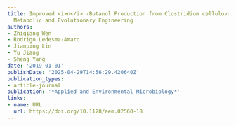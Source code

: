 ```yaml
---
title: Improved <i>n</i> -Butanol Production from Clostridium cellulovorans by Integrated
  Metabolic and Evolutionary Engineering
authors:
- Zhiqiang Wen
- Rodrigo Ledesma‐Amaro
- Jianping Lin
- Yu Jiang
- Sheng Yang
date: '2019-01-01'
publishDate: '2025-04-29T14:56:29.420640Z'
publication_types:
- article-journal
publication: '*Applied and Environmental Microbiology*'
links:
- name: URL
  url: https://doi.org/10.1128/aem.02560-18
---
```

